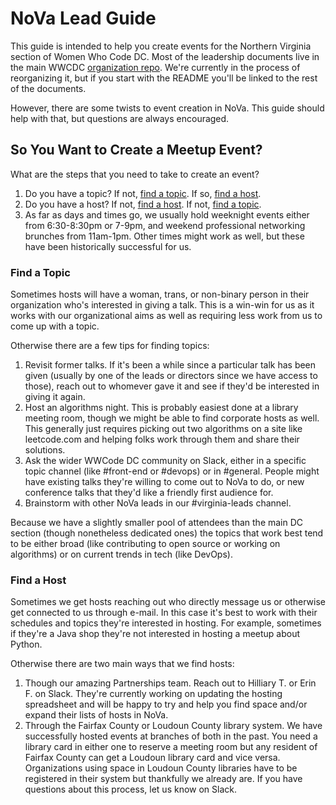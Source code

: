 # NoVa Lead Guide

This guide is intended to help you create events for the Northern Virginia section of Women Who Code DC. Most of the leadership documents live in the main WWCDC [organization repo](https://github.com/womenwhocodedc/organization/blob/master/leadership-resources). We're currently in the process of reorganizing it, but if you start with the README you'll be linked to the rest of the documents.

However, there are some twists to event creation in NoVa. This guide should help with that, but questions are always encouraged.

## So You Want to Create a Meetup Event?

What are the steps that you need to take to create an event?

1. Do you have a topic? If not, [find a topic](#find-a-topic). If so, [find a host](#find-a-host).
2. Do you have a host? If not, [find a host](#find-a-host). If not, [find a topic](#find-a-topic).
3. As far as days and times go, we usually hold weeknight events either from 6:30-8:30pm or 7-9pm, and weekend professional networking brunches from 11am-1pm. Other times might work as well, but these have been historically successful for us.

### Find a Topic

Sometimes hosts will have a woman, trans, or non-binary person in their organization who's interested in giving a talk. This is a win-win for us as it works with our organizational aims as well as requiring less work from us to come up with a topic.

Otherwise there are a few tips for finding topics:

1. Revisit former talks. If it's been a while since a particular talk has been given (usually by one of the leads or directors since we have access to those), reach out to whomever gave it and see if they'd be interested in giving it again.
2. Host an algorithms night. This is probably easiest done at a library meeting room, though we might be able to find corporate hosts as well. This generally just requires picking out two algorithms on a site like leetcode.com and helping folks work through them and share their solutions.
3. Ask the wider WWCode DC community on Slack, either in a specific topic channel (like #front-end or #devops) or in #general. People might have existing talks they're willing to come out to NoVa to do, or new conference talks that they'd like a friendly first audience for. 
4. Brainstorm with other NoVa leads in our #virginia-leads channel.

Because we have a slightly smaller pool of attendees than the main DC section (though nonetheless dedicated ones) the topics that work best tend to be either broad (like contributing to open source or working on algorithms) or on current trends in tech (like DevOps).

### Find a Host

Sometimes we get hosts reaching out who directly message us or otherwise get connected to us through e-mail. In this case it's best to work with their schedules and topics they're interested in hosting. For example, sometimes if they're a Java shop they're not interested in hosting a meetup about Python.

Otherwise there are two main ways that we find hosts:

1. Though our amazing Partnerships team. Reach out to Hilliary T. or Erin F. on Slack. They're currently working on updating the hosting spreadsheet and will be happy to try and help you find space and/or expand their lists of hosts in NoVa.
2. Through the Fairfax County or Loudoun County library system. We have successfully hosted events at branches of both in the past. You need a library card in either one to reserve a meeting room but any resident of Fairfax County can get a Loudoun library card and vice versa. Organizations using space in Loudoun County libraries have to be registered in their system but thankfully we already are. If you have questions about this process, let us know on Slack.

